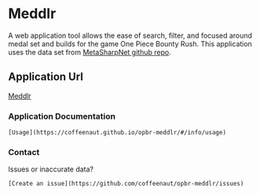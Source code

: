 # Meddlr
A web application tool allows the ease of search, filter, and focused around medal set and builds for the game One Piece Bounty Rush. This application uses the data set from [MetaSharpNet github repo](https://github.com/MetasharpNet/OPBR-Database).

## Application Url
[Meddlr](https://coffeenaut.github.io/opbr-meddlr/)


### Application Documentation
```
[Usage](https://coffeenaut.github.io/opbr-meddlr/#/info/usage)
```

### Contact
Issues or inaccurate data?
```
[Create an issue](https://github.com/coffeenaut/opbr-meddlr/issues)
```